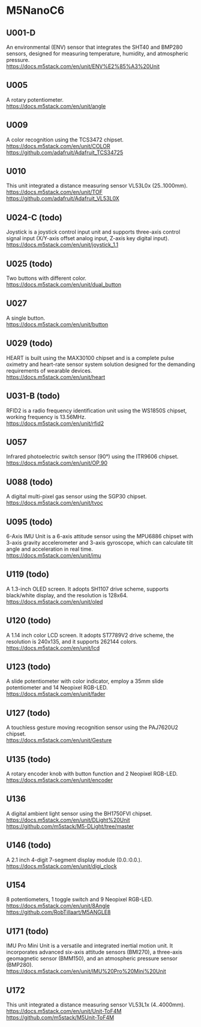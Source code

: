 <H1>M5NanoC6</H1>

## U001-D ##
An environmental (ENV) sensor that integrates the SHT40 and BMP280 sensors, designed for measuring temperature, humidity, and atmospheric pressure.  
https://docs.m5stack.com/en/unit/ENV%E2%85%A3%20Unit
## U005 ##
A rotary potentiometer.  
https://docs.m5stack.com/en/unit/angle
## U009 ##
A color recognition using the TCS3472 chipset.  
https://docs.m5stack.com/en/unit/COLOR  
https://github.com/adafruit/Adafruit_TCS34725
## U010 ##
This unit integrated a distance measuring sensor VL53L0x (25..1000mm).  
https://docs.m5stack.com/en/unit/TOF  
https://github.com/adafruit/Adafruit_VL53L0X
## U024-C (todo) ##
Joystick is a joystick control input unit and supports three-axis control signal input (X/Y-axis offset analog input, Z-axis key digital input).  
https://docs.m5stack.com/en/unit/joystick_1.1
## U025 (todo) ##
Two buttons with different color.  
https://docs.m5stack.com/en/unit/dual_button
## U027 ##
A single button.  
https://docs.m5stack.com/en/unit/button
## U029 (todo) ##
HEART is built using the MAX30100 chipset and is a complete pulse oximetry and heart-rate sensor system solution designed for the demanding requirements of wearable devices.  
https://docs.m5stack.com/en/unit/heart
## U031-B (todo) ##
RFID2 is a radio frequency identification unit using the WS1850S chipset, working frequency is 13.56MHz.  
https://docs.m5stack.com/en/unit/rfid2
## U057 ##
Infrared photoelectric switch sensor (90°) using the ITR9606 chipset.  
https://docs.m5stack.com/en/unit/OP.90
## U088 (todo) ##
A digital multi-pixel gas sensor using the SGP30 chipset.  
https://docs.m5stack.com/en/unit/tvoc
## U095 (todo) ##
6-Axis IMU Unit is a 6-axis attitude sensor using the MPU6886 chipset with 3-axis gravity accelerometer and 3-axis gyroscope, which can calculate tilt angle and acceleration in real time.  
https://docs.m5stack.com/en/unit/imu
## U119 (todo) ##
A 1.3-inch OLED screen. It adopts SH1107 drive scheme, supports black/white display, and the resolution is 128x64.  
https://docs.m5stack.com/en/unit/oled
## U120 (todo) ##
A 1.14 inch color LCD screen. It adopts ST7789V2 drive scheme, the resolution is 240x135, and it supports 262144 colors.  
https://docs.m5stack.com/en/unit/lcd
## U123 (todo) ##
A slide potentiometer with color indicator, employ a 35mm slide potentiometer and 14 Neopixel RGB-LED.  
https://docs.m5stack.com/en/unit/fader
## U127 (todo) ##
A touchless gesture moving recognition sensor using the PAJ7620U2 chipset.  
https://docs.m5stack.com/en/unit/Gesture
## U135 (todo) ##
A rotary encoder knob with button function and 2 Neopixel RGB-LED.  
https://docs.m5stack.com/en/unit/encoder
## U136 ##
A digital ambient light sensor using the BH1750FVI chipset.  
https://docs.m5stack.com/en/unit/DLight%20Unit  
https://github.com/m5stack/M5-DLight/tree/master
## U146 (todo) ##
A 2.1 inch 4-digit 7-segment display module (0.0.:0.0.).  
https://docs.m5stack.com/en/unit/digi_clock
## U154 ##
8 potentiometers, 1 toggle switch and 9 Neopixel RGB-LED.  
https://docs.m5stack.com/en/unit/8Angle  
https://github.com/RobTillaart/M5ANGLE8
## U171 (todo) ##
IMU Pro Mini Unit is a versatile and integrated inertial motion unit. It incorporates advanced six-axis attitude sensors (BMI270), a three-axis geomagnetic sensor (BMM150), and an atmospheric pressure sensor (BMP280).  
https://docs.m5stack.com/en/unit/IMU%20Pro%20Mini%20Unit
## U172 ##
This unit integrated a distance measuring sensor VL53L1x (4..4000mm).  
https://docs.m5stack.com/en/unit/Unit-ToF4M  
https://github.com/m5stack/M5Unit-ToF4M
